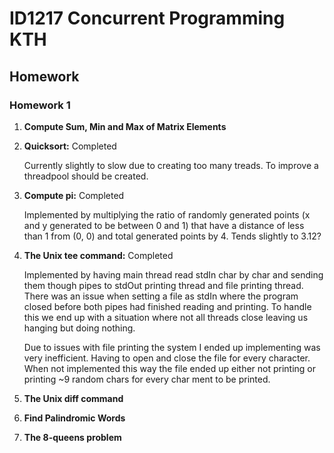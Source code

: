# ID1217 Concurrent Programming KTH

## Homework

### Homework 1

1. **Compute Sum, Min and Max of Matrix Elements** 
2. **Quicksort:** Completed

	Currently slightly to slow due to creating too many treads. To improve a threadpool should be created.
3. **Compute pi:** Completed

	Implemented by multiplying the ratio of randomly generated points (x and y generated to be between 0 and 1) that have a distance of less than 1 from (0, 0) and total generated points by 4. Tends slightly to 3.12?
4. **The Unix tee command:** Completed

	Implemented by having main thread read  stdIn char by char and sending them though pipes to stdOut printing thread and file printing thread. There was an issue when setting a file as stdIn where the program closed before both pipes had finished reading and printing. To handle this we end up with a situation where not all threads close leaving us hanging but doing nothing.

	Due to issues with file printing the system I ended up implementing was very inefficient. Having to open and close the file for every character. When not implemented this way the file ended up either not printing or printing ~9 random chars for every char ment to be printed.
5. **The Unix diff command**
6. **Find Palindromic Words**
7. **The 8-queens problem**
